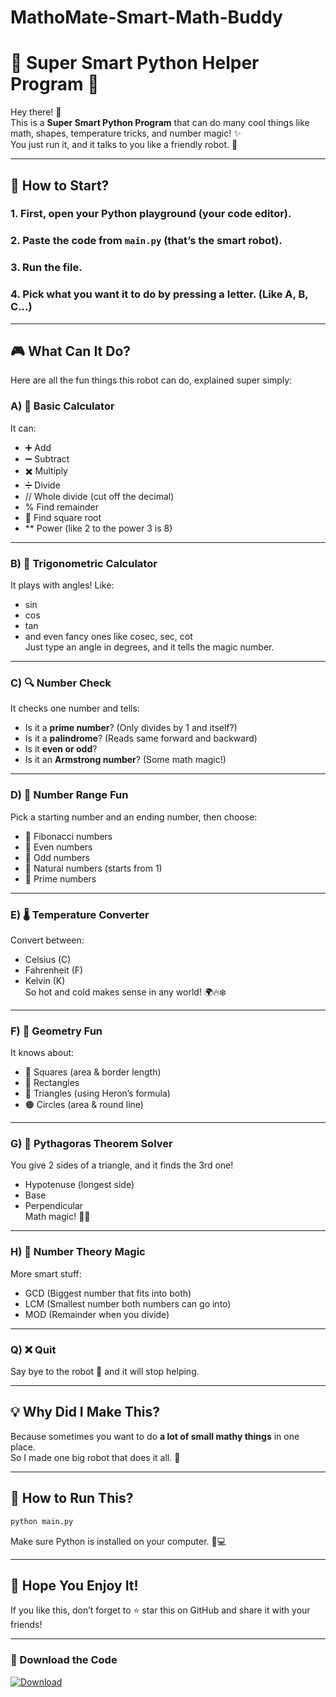 # MathoMate-Smart-Math-Buddy

# 🧠 Super Smart Python Helper Program 🐍

Hey there! 👋  
This is a **Super Smart Python Program** that can do many cool things like math, shapes, temperature tricks, and number magic! ✨  
You just run it, and it talks to you like a friendly robot. 🤖

---

## 🚀 How to Start?

### 1. First, open your **Python** playground (your code editor).

### 2. Paste the code from `main.py` (that’s the smart robot).

### 3. Run the file.

### 4. Pick what you want it to do by pressing a letter. (Like A, B, C…)

---

## 🎮 What Can It Do?

Here are all the fun things this robot can do, explained super simply:

### A) 🧮 Basic Calculator

It can:

- ➕ Add
- ➖ Subtract
- ✖️ Multiply
- ➗ Divide
- // Whole divide (cut off the decimal)
- % Find remainder
- 🌱 Find square root
- \*\* Power (like 2 to the power 3 is 8)

---

### B) 📐 Trigonometric Calculator

It plays with angles! Like:

- sin
- cos
- tan
- and even fancy ones like cosec, sec, cot  
  Just type an angle in degrees, and it tells the magic number.

---

### C) 🔍 Number Check

It checks one number and tells:

- Is it a **prime number**? (Only divides by 1 and itself?)
- Is it a **palindrome**? (Reads same forward and backward)
- Is it **even or odd**?
- Is it an **Armstrong number**? (Some math magic!)

---

### D) 🔢 Number Range Fun

Pick a starting number and an ending number, then choose:

- 🐚 Fibonacci numbers
- 🧍 Even numbers
- 🏃 Odd numbers
- 👶 Natural numbers (starts from 1)
- 🎯 Prime numbers

---

### E) 🌡️ Temperature Converter

Convert between:

- Celsius (C)
- Fahrenheit (F)
- Kelvin (K)  
  So hot and cold makes sense in any world! 🌍🔥❄️

---

### F) 📏 Geometry Fun

It knows about:

- 🔲 Squares (area & border length)
- 🧱 Rectangles
- 🔺 Triangles (using Heron’s formula)
- 🟠 Circles (area & round line)

---

### G) 📐 Pythagoras Theorem Solver

You give 2 sides of a triangle, and it finds the 3rd one!

- Hypotenuse (longest side)
- Base
- Perpendicular  
  Math magic! 🔺✨

---

### H) 🔣 Number Theory Magic

More smart stuff:

- GCD (Biggest number that fits into both)
- LCM (Smallest number both numbers can go into)
- MOD (Remainder when you divide)

---

### Q) ❌ Quit

Say bye to the robot 🤖 and it will stop helping.

---

## 💡 Why Did I Make This?

Because sometimes you want to do **a lot of small mathy things** in one place.  
So I made one big robot that does it all. 🎯

---

## 📎 How to Run This?

```bash
python main.py
```

Make sure Python is installed on your computer. 🐍💻

---

## 🤗 Hope You Enjoy It!

If you like this, don’t forget to ⭐ star this on GitHub and share it with your friends!

---

### 🧲 Download the Code

[![Download](https://img.shields.io/badge/Download-Python%20Code-brightgreen?style=for-the-badge&logo=python)](https://github.com/CoderRakeshSharma/MathoMate-Smart-Math-Buddy/blob/main/MathoMate.py)
